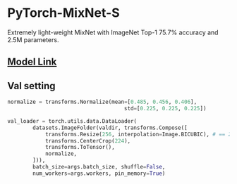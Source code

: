 # PyTorch-MixNet-S
Extremely light-weight MixNet with ImageNet Top-1 75.7% accuracy and 2.5M parameters.

## [Model Link](./mixnet-ss.pth)

## Val setting
```python
normalize = transforms.Normalize(mean=[0.485, 0.456, 0.406],
                                     std=[0.225, 0.225, 0.225])

val_loader = torch.utils.data.DataLoader(
        datasets.ImageFolder(valdir, transforms.Compose([
            transforms.Resize(256, interpolation=Image.BICUBIC), # == 256
            transforms.CenterCrop(224),
            transforms.ToTensor(),
            normalize,
        ])),
        batch_size=args.batch_size, shuffle=False,
        num_workers=args.workers, pin_memory=True)
```
